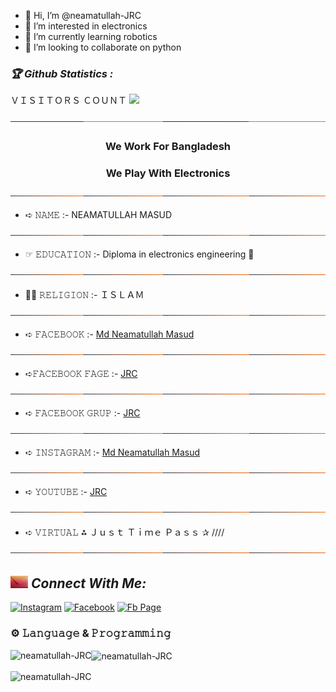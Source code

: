 - 👋 Hi, I’m @neamatullah-JRC
- 👀 I’m interested in electronics
- 🌱 I’m currently learning robotics
- 💞️ I’m looking to collaborate on python



<h3><b><i>🏆 Github Statistics :</i></b></h3>
 
 
 ＶＩＳＩＴＯＲＳ ＣＯＵＮＴ
 <img src="https://profile-counter.glitch.me/neamatullah-JRC/count.svg" />
</p>
 
<img align="center" alt="line" src="https://github.com/DalpatRathore/dalpatrathore/blob/main/assets/images/line-1.svg">
 
<h3 align="center">We Work For Bangladesh</h3>
 <h3 align="center">We Play With Electronics</h3>
<img align="center" alt="line" src="https://github.com/DalpatRathore/dalpatrathore/blob/main/assets/images/line-2.svg">
 
- ➪ 𝙽𝙰𝙼𝙴 :- NEAMATULLAH MASUD
 
 
<img align="center" alt="line" src="https://github.com/DalpatRathore/dalpatrathore/blob/main/assets/images/line-2.svg">
 
- ☞︎︎︎ 𝙴𝙳𝚄𝙲𝙰𝚃𝙸𝙾𝙽 :- Diploma in electronics engineering
🐻
 
<img align="center" alt="line" src="https://github.com/DalpatRathore/dalpatrathore/blob/main/assets/images/line-2.svg">
 
- 🤲🏻 𝚁𝙴𝙻𝙸𝙶𝙸𝙾𝙽 :- ＩＳＬＡＭ
 
<img align="center" alt="line" src="https://github.com/DalpatRathore/dalpatrathore/blob/main/assets/images/line-2.svg">
 
- ➪ 𝙵𝙰𝙲𝙴𝙱𝙾𝙾𝙺 :- [Md Neamatullah Masud](https://www.facebook.com/neamatullah.masud.5)
 
<img align="center" alt="line" src="https://github.com/DalpatRathore/dalpatrathore/blob/main/assets/images/line-2.svg">
 
- ➪𝙵𝙰𝙲𝙴𝙱𝙾𝙾𝙺  𝙵𝙰𝙶𝙴 :- [JRC 
](https://www.facebook.com/juniorroboticsclub222)
 
<img align="center" alt="line" src="https://github.com/DalpatRathore/dalpatrathore/blob/main/assets/images/line-2.svg">
 
- ➪ 𝙵𝙰𝙲𝙴𝙱𝙾𝙾𝙺 𝙶𝚁𝚄𝙿 :- [JRC
](https://www.facebook.com/groups/407778739852390)
 
<img align="center" alt="line" src="https://github.com/DalpatRathore/dalpatrathore/blob/main/assets/images/line-2.svg">
 
- ➪ 𝙸𝙽𝚂𝚃𝙰𝙶𝚁𝙰𝙼 :- [ Md Neamatullah Masud
](https://www.instagram.com/neamatullah.masud.5/)
 
<img align="center" alt="line" src="https://github.com/DalpatRathore/dalpatrathore/blob/main/assets/images/line-2.svg">
 
- ➪ 𝚈𝙾𝚄𝚃𝚄𝙱𝙴 :- [ JRC
](https://www.youtube.com/channel/UCvRVFw41_FA3LGKmSNrQBvQ)
 
<img align="center" alt="line" src="https://github.com/DalpatRathore/dalpatrathore/blob/main/assets/images/line-2.svg">
 
- ➪ 𝚅𝙸𝚁𝚃𝚄𝙰𝙻 ⁂ Ｊｕｓｔ Ｔｉｍｅ Ｐａｓｓ
✰
////
<img align="center" alt="line" src="https://github.com/DalpatRathore/dalpatrathore/blob/main/assets/images/line-2.svg">
 
<h2><img width="28" src="https://github.com/DalpatRathore/dalpatrathore/blob/main/assets/icons/icon-contact.png" /><i> Connect With Me:</i></h2>
 
[![Instagram](https://img.shields.io/badge/𝙸𝙽𝚂𝚃𝙰𝙶𝚁𝙰𝙼-red?style=for-the-badge&logo=instagram)](https://www.instagram.com/neamatullah.masud.5/)
[![Facebook](https://img.shields.io/badge/𝙵𝚊𝚌𝚎𝚋𝚘𝚘𝚔-green?style=for-the-badge&logo=facebook)](https://www.facebook.com/neamatullah.masud.5)
[![Fb Page](https://img.shields.io/badge/𝙼𝙴𝚂𝚂𝙴𝙽𝙶𝙴𝚁-blue?style=for-the-badge&logo=messenger)](https://www.facebook.com/juniorroboticsclub222)
 
### ⚙️   𝙻𝚊𝚗𝚐𝚞𝚊𝚐𝚎 & 𝙿𝚛𝚘𝚐𝚛𝚊𝚖𝚖𝚒𝚗𝚐
 
<p><img align="left" src="https://github-readme-stats.vercel.app/api/top-langs?username=neamatullah-JRC&show_icons=true&locale=en&layout=compact" alt="neamatullah-JRC" /></p>
 
<p> <img align="center" src="https://github-readme-stats.vercel.app/api?username=neamatullah-JRC&show_icons=true&locale=en" alt="neamatullah-JRC" /></p>
 
<p><img align="center" src="https://github-readme-streak-stats.herokuapp.com/?user=neamatullah-JRC&" alt="neamatullah-JRC" /></p>
 
 
